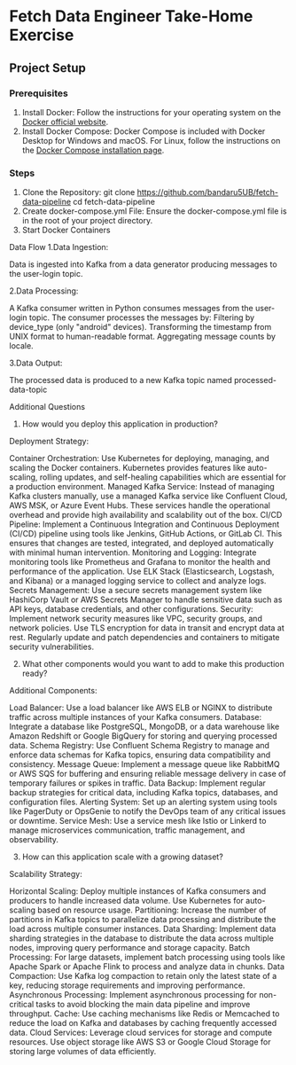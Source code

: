 # Fetch Data Engineer Take-Home Exercise

## Project Setup

### Prerequisites

1. Install Docker: Follow the instructions for your operating system on the [Docker official website](https://docs.docker.com/get-docker/).
2. Install Docker Compose: Docker Compose is included with Docker Desktop for Windows and macOS. For Linux, follow the instructions on the [Docker Compose installation page](https://docs.docker.com/compose/install/).

### Steps

1. Clone the Repository:
   git clone https://github.com/bandaru5UB/fetch-data-pipeline
   cd fetch-data-pipeline
2. Create docker-compose.yml File: Ensure the docker-compose.yml file is in the root of your project directory.
3. Start Docker Containers

Data Flow
1.Data Ingestion:

Data is ingested into Kafka from a data generator producing messages to the user-login topic.

2.Data Processing:

A Kafka consumer written in Python consumes messages from the user-login topic.
The consumer processes the messages by:
Filtering by device_type (only "android" devices).
Transforming the timestamp from UNIX format to human-readable format.
Aggregating message counts by locale.

3.Data Output:

The processed data is produced to a new Kafka topic named processed-data-topic

Additional Questions

1. How would you deploy this application in production?

Deployment Strategy:

Container Orchestration: Use Kubernetes for deploying, managing, and scaling the Docker containers. Kubernetes provides features like auto-scaling, rolling updates, and self-healing capabilities which are essential for a production environment.
Managed Kafka Service: Instead of managing Kafka clusters manually, use a managed Kafka service like Confluent Cloud, AWS MSK, or Azure Event Hubs. These services handle the operational overhead and provide high availability and scalability out of the box.
CI/CD Pipeline: Implement a Continuous Integration and Continuous Deployment (CI/CD) pipeline using tools like Jenkins, GitHub Actions, or GitLab CI. This ensures that changes are tested, integrated, and deployed automatically with minimal human intervention.
Monitoring and Logging: Integrate monitoring tools like Prometheus and Grafana to monitor the health and performance of the application. Use ELK Stack (Elasticsearch, Logstash, and Kibana) or a managed logging service to collect and analyze logs.
Secrets Management: Use a secure secrets management system like HashiCorp Vault or AWS Secrets Manager to handle sensitive data such as API keys, database credentials, and other configurations.
Security: Implement network security measures like VPC, security groups, and network policies. Use TLS encryption for data in transit and encrypt data at rest. Regularly update and patch dependencies and containers to mitigate security vulnerabilities.

2. What other components would you want to add to make this production ready?

Additional Components:

Load Balancer: Use a load balancer like AWS ELB or NGINX to distribute traffic across multiple instances of your Kafka consumers.
Database: Integrate a database like PostgreSQL, MongoDB, or a data warehouse like Amazon Redshift or Google BigQuery for storing and querying processed data.
Schema Registry: Use Confluent Schema Registry to manage and enforce data schemas for Kafka topics, ensuring data compatibility and consistency.
Message Queue: Implement a message queue like RabbitMQ or AWS SQS for buffering and ensuring reliable message delivery in case of temporary failures or spikes in traffic.
Data Backup: Implement regular backup strategies for critical data, including Kafka topics, databases, and configuration files.
Alerting System: Set up an alerting system using tools like PagerDuty or OpsGenie to notify the DevOps team of any critical issues or downtime.
Service Mesh: Use a service mesh like Istio or Linkerd to manage microservices communication, traffic management, and observability.

3. How can this application scale with a growing dataset?

Scalability Strategy:

Horizontal Scaling: Deploy multiple instances of Kafka consumers and producers to handle increased data volume. Use Kubernetes for auto-scaling based on resource usage.
Partitioning: Increase the number of partitions in Kafka topics to parallelize data processing and distribute the load across multiple consumer instances.
Data Sharding: Implement data sharding strategies in the database to distribute the data across multiple nodes, improving query performance and storage capacity.
Batch Processing: For large datasets, implement batch processing using tools like Apache Spark or Apache Flink to process and analyze data in chunks.
Data Compaction: Use Kafka log compaction to retain only the latest state of a key, reducing storage requirements and improving performance.
Asynchronous Processing: Implement asynchronous processing for non-critical tasks to avoid blocking the main data pipeline and improve throughput.
Cache: Use caching mechanisms like Redis or Memcached to reduce the load on Kafka and databases by caching frequently accessed data.
Cloud Services: Leverage cloud services for storage and compute resources. Use object storage like AWS S3 or Google Cloud Storage for storing large volumes of data efficiently.


